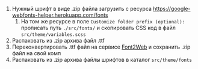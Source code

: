 1. Нужный шрифт в виде .zip файла загрузить с ресурса https://google-webfonts-helper.herokuapp.com/fonts
   1. На том же ресурсе в поле `Customize folder prefix (optional):` прописать путь `./src/fonts/` и скопировать CSS код в файл `src/theme/variables.scss`
2. Распаковать из .zip архива файл .ttf
3. Переконвертировать .ttf файл на сервисе [Font2Web](http://www.font2web.com/) и сохранить .zip файл на свой комп
4. Распаковать из .zip архива файлы шрифтов в каталог `src/theme/fonts`
